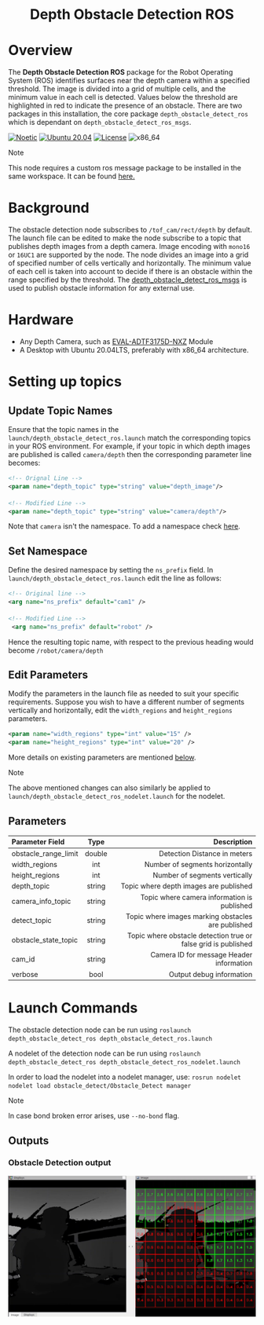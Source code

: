 <h1 style="text-align: center;" > Depth Obstacle Detection ROS</h1>

# Overview
The **Depth Obstacle Detection ROS** package for the Robot Operating System (ROS) identifies surfaces near the depth camera within a specified threshold. The image is divided into a grid of multiple cells, and the minimum value in each cell is detected. Values below the threshold are highlighted in red to indicate the presence of an obstacle. There are two packages in this installation, the core package `depth_obstacle_detect_ros` which is dependant on `depth_obstacle_detect_ros_msgs`.


[![Noetic](https://img.shields.io/badge/-NOETIC-green?style=plastic&logo=ros)](http://wiki.ros.org/noetic) [![Ubuntu 20.04](https://img.shields.io/badge/-UBUNTU%2020.04-orange?style=plastic&logo=ubuntu&logoColor=white)](https://releases.ubuntu.com/focal/) [![License](https://img.shields.io/badge/License-BSD_3--Clause-purple.svg)](./LICENSE) ![x86_64](https://img.shields.io/badge/x86__64-blue?style=plastic&logo=intel&logoColor=white)

> [!NOTE]  
> This node requires a custom ros message package to be installed in the same workspace. It can be found [here.](./depth_obstacle_detect_ros_msgs)  

# Background
The obstacle detection node subscribes to `/tof_cam/rect/depth` by default. The launch file can be edited to make the node subscribe to a topic that publishes depth images from a depth camera. Image encoding with `mono16` or `16UC1` are supported by the node. The node divides an image into a grid of specified number of cells vertically and horizontally. The minimum value of each cell is taken into account to decide if there is an obstacle within the range specified by the threshold. The [depth_obstacle_detect_ros_msgs](depth_obstacle_detect_ros_msgs/README.md) is used to publish obstacle information for any external use.

# Hardware
 - Any Depth Camera, such as [EVAL-ADTF3175D-NXZ](https://www.analog.com/en/resources/evaluation-hardware-and-software/evaluation-boards-kits/eval-adtf3175.html) Module
 - A Desktop with Ubuntu 20.04LTS, preferably with x86_64 architecture.

# Setting up topics
## Update Topic Names
Ensure that the topic names in the `launch/depth_obstacle_detect_ros.launch` match the corresponding topics in your ROS environment. For example, if your topic in which depth images are published is called `camera/depth` then the corresponding parameter line becomes:
```xml
<!-- Orignal Line -->
<param name="depth_topic" type="string" value="depth_image"/>

<!-- Modified Line -->
<param name="depth_topic" type="string" value="camera/depth"/>
```
Note that `camera` isn't the namespace. To add a namespace check [here](#set-namespace).

## Set Namespace
Define the desired namespace by setting the `ns_prefix` field. In `launch/depth_obstacle_detect_ros.launch` edit the line as follows:

```xml
<!-- Original line -->
<arg name="ns_prefix" default="cam1" />

<!-- Modified Line -->
 <arg name="ns_prefix" default="robot" />
```
Hence the resulting topic name, with respect to the previous heading would become `/robot/camera/depth`

## Edit Parameters
Modify the parameters in the launch file as needed to suit your specific requirements. Suppose you wish to have a different number of segments vertically and horizontally, edit the `width_regions` and `height_regions` parameters.

```xml
<param name="width_regions" type="int" value="15" />
<param name="height_regions" type="int" value="20" />
```
More details on existing parameters are mentioned [below](#parameters).

> [!NOTE]  
> The above mentioned changes can also similarly be applied to `launch/depth_obstacle_detect_ros_nodelet.launch` for the nodelet.

## Parameters
|Parameter Field|Type|Description|
|:---|:---:|---:|
|obstacle_range_limit|double|Detection Distance in meters|
|width_regions|int|Number of segments horizontally|
|height_regions|int|Number of segments vertically|
|depth_topic|string|Topic where depth images are published|
|camera_info_topic|string|Topic where camera information is published|
|detect_topic|string|Topic where images marking obstacles are published|
|obstacle_state_topic|string|Topic where obstacle detection true or false grid is published|
|cam_id|string|Camera ID for message Header information|
|verbose|bool|Output debug information|


# Launch Commands
The obstacle detection node can be run using
`roslaunch depth_obstacle_detect_ros depth_obstacle_detect_ros.launch` 

A nodelet of the detection node can be run using
`roslaunch depth_obstacle_detect_ros depth_obstacle_detect_ros_nodelet.launch`

In order to load the nodelet into a nodelet manager, use:
`rosrun nodelet nodelet load obstacle_detect/Obstacle_Detect manager`
> [!NOTE]  
> In case bond broken error arises, use `--no-bond` flag.

## Outputs

### Obstacle Detection output
<img src="./depth_obstacle_detect_ros/docs/images/obstacle_detection.png" alt="Output_Image" width="900"/>